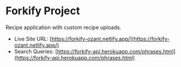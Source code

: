 # Forkify Project

Recipe application with custom recipe uploads.

- Live Site URL: [https://forkify-ozant.netlify.app/](https://forkify-ozant.netlify.app/)
- Search Queries: [https://forkify-api.herokuapp.com/phrases.html](https://forkify-api.herokuapp.com/phrases.html)
